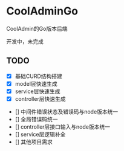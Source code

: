 # CoolAdminGo
CoolAdmin的Go版本后端

开发中，未完成

## TODO

- [x] 基础CURD结构搭建
- [x] model层快速生成
- [x] service层快速生成
- [x] controller层快速生成
- [] 中间件错误状态及错误码与node版本统一
- [] 全局错误码统一
- [] controller层接口输入与node版本统一
- [] service层逻辑补全
- [] 其他项目需求

